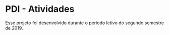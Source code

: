 # PDI - Atividades

Esse projeto foi desenvolvido durante o periodo letivo do segundo semestre de 2019.